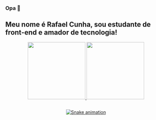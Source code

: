 ### Opa 👋

## Meu nome é Rafael Cunha, sou estudante de front-end e amador de tecnologia!

<div align="center">
  <a href="https://github.com/rafaeux">
  <img height="180em" src="https://github-readme-stats.vercel.app/api?username=rafaeux&show_icons=true&theme=dracula&include_all_commits=true&count_private=true"/>
  <img height="180em" src="https://github-readme-stats.vercel.app/api/top-langs/?username=rafaeux&layout=compact&langs_count=7&theme=dracula"/>
</div>

##
 
<div align="center">
  
  ![Snake animation](https://github.com/rafaeux/rafaeux/blob/output/github-contribution-grid-snake.svg)

</div>
